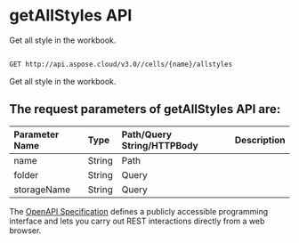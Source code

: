 # **getAllStyles API**

Get all style in the workbook. 

```bash

GET http://api.aspose.cloud/v3.0//cells/{name}/allstyles

```
Get all style in the workbook.

## The request parameters of **getAllStyles** API are: 

| Parameter Name | Type | Path/Query String/HTTPBody | Description | 
| :- | :- | :- |:- | 
|name|String|Path||
|folder|String|Query||
|storageName|String|Query||


The [OpenAPI Specification](https://reference.aspose.cloud/cells/#/WorkbookController/GetAllStyles) defines a publicly accessible programming interface and lets you carry out REST interactions directly from a web browser.


